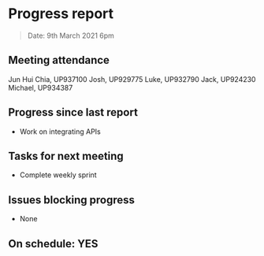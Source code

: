 # Progress report

> Date: 9th March 2021 6pm

## Meeting attendance

Jun Hui Chia, UP937100
Josh, UP929775
Luke, UP932790
Jack, UP924230
Michael, UP934387

## Progress since last report

* Work on integrating APIs

## Tasks for next meeting

* Complete weekly sprint

## Issues blocking progress

* None

## On schedule: YES
